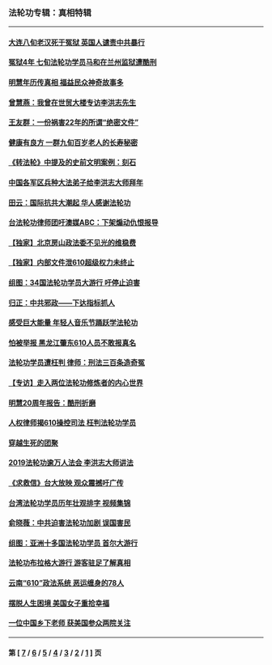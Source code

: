 ### 法轮功专辑：真相特辑
---
#### [大连八旬老汉死于冤狱 英国人谴责中共暴行](../../pages/nf4389/n13480118.md?02240430) 
#### [冤狱4年 七旬法轮功学员马和在兰州监狱遭酷刑](../../pages/nf4389/n13304688.md?02240430) 
#### [明慧年历传真相 福益民众神奇故事多](../../pages/nf4389/n13294545.md?02240430) 
#### [曾慧燕：我曾在世贸大楼专访李洪志先生](../../pages/nf4389/n12898729.md?02240430) 
#### [王友群：一份祸害22年的所谓“绝密文件”](../../pages/nf4389/n12871750.md?02240430) 
#### [健康有良方 一群九旬百岁老人的长寿秘密](../../pages/nf4389/n12847475.md?02240430) 
#### [《转法轮》中提及的史前文明案例：刻石](../../pages/nf4389/n12758577.md?02240430) 
#### [中国各军区兵种大法弟子给李洪志大师拜年](../../pages/nf4389/n12750047.md?02240430) 
#### [田云：国际抗共大潮起 华人感谢法轮功](../../pages/nf4389/n12357708.md?02240430) 
#### [台法轮功律师团吁澳媒ABC：下架煽动仇恨报导](../../pages/nf4389/n12279917.md?02240430) 
#### [【独家】北京房山政法委不见光的维稳费](../../pages/nf4389/n12031979.md?02240430) 
#### [【独家】内部文件泄610超级权力未终止](../../pages/nf4389/n12023895.md?02240430) 
#### [组图：34国法轮功学员大游行 吁停止迫害](../../pages/nf4389/n11492658.md?02240430) 
#### [归正：中共邪政——下达指标抓人](../../pages/nf4389/n11474770.md?02240430) 
#### [感受巨大能量 年轻人音乐节踊跃学法轮功](../../pages/nf4389/n11441981.md?02240430) 
#### [怕被举报 黑龙江肇东610人员不敢报真名](../../pages/nf4389/n11436499.md?02240430) 
#### [法轮功学员遭枉判 律师：刑法三百条造奇冤](../../pages/nf4389/n11433943.md?02240430) 
#### [【专访】走入两位法轮功修炼者的内心世界](../../pages/nf4389/n11415623.md?02240430) 
#### [明慧20周年报告：酷刑折磨](../../pages/nf4389/n11387954.md?02240430) 
#### [人权律师揭610操控司法 枉判法轮功学员](../../pages/nf4389/n11313370.md?02240430) 
#### [穿越生死的团聚](../../pages/nf4389/n11258922.md?02240430) 
#### [2019法轮功逾万人法会 李洪志大师讲法](../../pages/nf4389/n11265303.md?02240430) 
#### [《求救信》台大放映 观众震撼吁广传](../../pages/nf4389/n10922251.md?02240430) 
#### [台湾法轮功学员历年壮观排字 视频集锦](../../pages/nf4389/n10878789.md?02240430) 
#### [俞晓薇：中共迫害法轮功加剧 误国害民](../../pages/nf4389/n10859260.md?02240430) 
#### [组图：亚洲十多国法轮功学员 首尔大游行](../../pages/nf4389/n10781149.md?02240430) 
#### [法轮功布拉格大游行 游客驻足了解真相](../../pages/nf4389/n10749360.md?02240430) 
#### [云南“610”政法系统 恶运缠身的78人](../../pages/nf4389/n10747534.md?02240430) 
#### [摆脱人生困境 美国女子重拾幸福](../../pages/nf4389/n10688678.md?02240430) 
#### [一位中国乡下老师 获美国参众两院关注](../../pages/nf4389/n10683927.md?02240430) 

---
#### 第 [ [7](./7.md?02240430) / [6](./6.md?02240430) / [5](./5.md?02240430) / [4](./4.md?02240430) / [3](./3.md?02240430) / [2](./2.md?02240430) / [1](./1.md?02240430) ] 页

